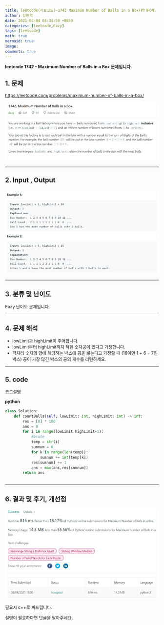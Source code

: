 ```yaml
---
title: leetcode(리트코드)-1742 Maximum Number of Balls in a Box(PYTHON)
author: 강민석
date: 2021-08-04 04:34:50 +0800
categories: [leetcode,Eazy]
tags: [leetcode]
math: true
mermaid: true
image: 
comments: true
---
```


**leetcode 1742 - Maximum Number of Balls in a Box  문제입니다.**

## 1. 문제
<https://leetcode.com/problems/maximum-number-of-balls-in-a-box/> 

![](/assets/img/sample/leetcode/1742/Problem.JPG)

-----  

## 2. Input , Output

![](/assets/img/sample/leetcode/1742/input.JPG)  


-----  

## 3. 분류 및 난이도

Eazy 난이도 문제입니다.  


-----  

## 4. 문제 해석

- lowLimit과 highLimit이 주어집니다.
- lowLimit부터 highLimit까지 적힌 숫자공이 있다고 가정합니다.
- 각자리 숫자의 합에 해당하는 박스에 공을 넣는다고 가정할 때 (16이면 1 + 6 = 7인 박스) 공이 가장 많긴 박스의 공의 개수를 리턴하세요.




-----  

## 5. code  

코드설명


**python**

```python
class Solution:
    def countBalls(self, lowLimit: int, highLimit: int) -> int:
        res = [0] * 100
        ans = 0
        for i in range(lowLimit,highLimit+1):
            #brute
            temp = str(i)
            sumnum = 0 
            for k in range(len(temp)):
                sumnum += int(temp[k])
            res[sumnum] += 1 
            ans = max(ans,res[sumnum])
        return ans
            
```


-----

## 6. 결과 및 후기, 개선점



![](/assets/img/sample/leetcode/1742/result.JPG)  


필요시 c++로 짜드립니다.

설명이 필요하다면 댓글을 달아주세요.


